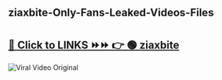 
 ## ziaxbite-Only-Fans-Leaked-Videos-Files

# <h2><a href="https://mediaupload.pro?ziaxbite">🔗 Click to LINKS ⏩⏩ 👉 🟢 ziaxbite </a></h2>

<a href="https://mediaupload.pro?ziaxbite" rel="nofollow" data-target="animated-image.originalLink"><img src="https://i.ibb.co.com/xMMVF88/686577567.gif" alt="Viral Video Original" style="max-width: 100%; display: inline-block;" data-target="animated-image.originalImage"></a>